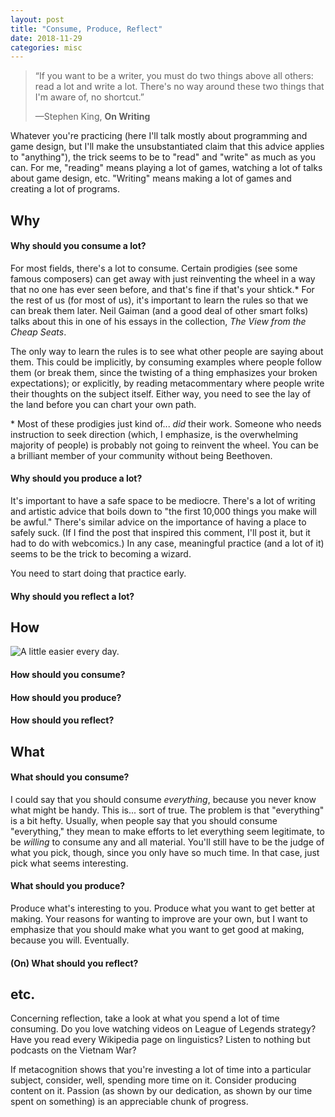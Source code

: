 ```yaml
---
layout: post
title: "Consume, Produce, Reflect"
date: 2018-11-29
categories: misc
---
```



> “If you want to be a writer, you must do two things above all others: read a lot and
> write a lot. There's no way around these two things that I'm aware of, no shortcut.”
>
> —Stephen King, __On Writing__

Whatever you're practicing (here I'll talk mostly about programming and game design, but
I'll make the unsubstantiated claim that this advice applies to "anything"), the trick
seems to be to "read" and "write" as much as you can. For me, "reading" means playing a
lot of games, watching a lot of talks about game design, etc. "Writing" means making a
lot of games and creating a lot of programs.


## Why

#### Why should you consume a lot?

For most fields, there's a lot to consume. Certain prodigies (see some famous composers)
can get away with just reinventing the wheel in a way that no one has ever seen before,
and that's fine if that's your shtick.\* For the rest of us (for most of us), it's
important to learn the rules so that we can break them later. Neil Gaiman (and a good
deal of other smart folks) talks about this in one of his essays in the collection, _The
View from the Cheap Seats_.

The only way to learn the rules is to see what other people are saying about them. This
could be implicitly, by consuming examples where people follow them (or break them, since
the twisting of a thing emphasizes your broken expectations); or explicitly, by reading
metacommentary where people write their thoughts on the subject itself. Either way, you
need to see the lay of the land before you can chart your own path.

\* Most of these prodigies just kind of... _did_ their work. Someone who needs
instruction to seek direction (which, I emphasize, is the overwhelming majority of
people) is probably not going to reinvent the wheel. You can be a brilliant member of
your community without being Beethoven.


#### Why should you produce a lot?

It's important to have a safe space to be mediocre. There's a lot of writing and artistic
advice that boils down to "the first 10,000 things you make will be awful." There's
similar advice on the importance of having a place to safely suck. (If I find the post
that inspired this comment, I'll post it, but it had to do with webcomics.) In any case,
meaningful practice (and a lot of it) seems to be the trick to becoming a wizard.

You need to start doing that practice early. 


#### Why should you reflect a lot?


## How

![A little easier every day.](https://i.imgur.com/wX1tKtc.jpg)

#### How should you consume?

#### How should you produce?

#### How should you reflect?

## What

#### What should you consume?


I could say that you should consume _everything_, because you never know what might be
handy. This is... sort of true. The problem is that "everything" is a bit hefty. Usually,
when people say that you should consume "everything," they mean to make efforts to let
everything seem legitimate, to be _willing_ to consume any and all material. You'll still
have to be the judge of what you pick, though, since you only have so much time. In that
case, just pick what seems interesting.

#### What should you produce?

Produce what's interesting to you. Produce what you want to get better at making. Your
reasons for wanting to improve are your own, but I want to emphasize that you should make
what you want to get good at making, because you will. Eventually.

#### (On) What should you reflect?


## etc.

Concerning reflection, take a look at what you spend a lot of time consuming. Do you
love watching videos on League of Legends strategy? Have you read every Wikipedia page on
linguistics? Listen to nothing but podcasts on the Vietnam War?

If metacognition shows that you're investing a lot of time into a particular subject,
consider, well, spending more time on it. Consider producing content on it. Passion (as
shown by our dedication, as shown by our time spent on something) is an appreciable chunk
of progress.
